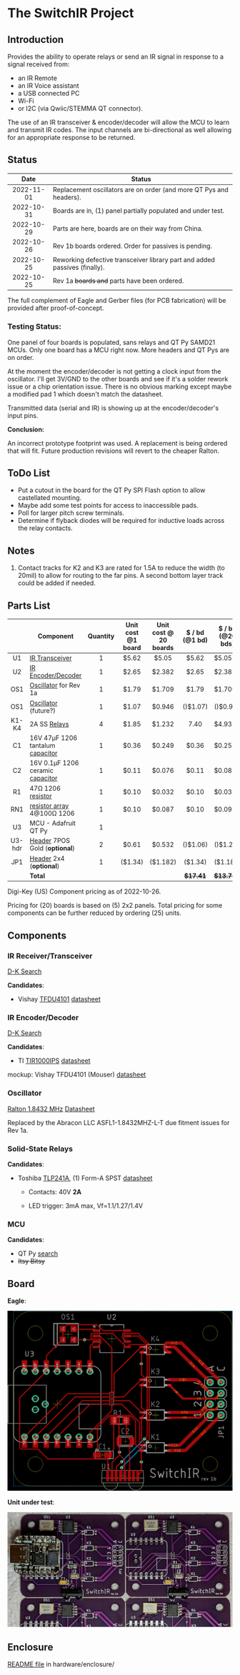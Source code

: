 # The SwitchIR Project

## Introduction

Provides the ability to operate relays or send an IR signal in response to a signal received from:

* an IR Remote
* an IR Voice assistant
* a USB connected PC
* Wi-Fi
* or I2C (via Qwiic/STEMMA QT connector).

The use of an IR transceiver & encoder/decoder will allow the MCU to learn and transmit IR codes. The input channels are bi-directional as well allowing for an appropriate response to be returned.

## Status

|    Date    | Status                                                       |
| :--------: | ------------------------------------------------------------ |
| 2022-11-01 | Replacement oscillators are on order (and more QT Pys and headers). |
| 2022-10-31 | Boards are in, (1) panel partially populated and under test. |
| 2022-10-29 | Parts are here, boards are on their way from China.          |
| 2022-10-26 | Rev 1b boards ordered. Order for passives is pending.        |
| 2022-10-25 | Reworking defective transceiver library part and added passives (finally). |
| 2022-10-25 | Rev 1a ~~boards and~~ parts have been ordered.               |

The full complement of Eagle and Gerber files (for PCB fabrication) will be provided after proof-of-concept.

### Testing Status:

One panel of four boards is populated, sans relays and QT Py SAMD21 MCUs. Only one board has a MCU right now. More headers and QT Pys are on order.

At the moment the encoder/decoder is not getting a clock input from the oscillator. I'll get 3V/GND to the other boards and see if it's a solder rework issue or a chip orientation issue. There is no obvious marking except maybe a modified pad 1 which doesn't match the datasheet.

Transmitted data (serial and IR) is showing up at the encoder/decoder's input pins.

**Conclusion:**

An incorrect prototype footprint was used. A replacement is being ordered that will fit. Future production revisions will revert to the cheaper Ralton.

## ToDo List

* Put a cutout in the board for the QT Py SPI Flash option to allow castellated mounting.
* Maybe add some test points for access to inaccessible pads.
* Poll for larger pitch screw terminals.
* Determine if flyback diodes will be required for inductive loads across the relay contacts.

## Notes

1. Contact tracks for K2 and K3 are rated for 1.5A to reduce the width (to 20mil) to allow for routing to the far pins. A second bottom layer track could be added if needed.

## Parts List

|        | Component                                                    | Quantity | Unit cost @1 board | Unit cost @ 20 boards | $ / bd (@1 bd) | $ / bd (@20 bds) |
| :----: | ------------------------------------------------------------ | :------: | :----------------: | :-------------------: | :------------: | ---------------- |
|   U1   | [IR Transceiver](https://www.digikey.com/short/1355hrb3)     |    1     |       $5.62        |         $5.05         |     $5.62      | $5.05            |
|   U2   | [IR Encoder/Decoder](https://www.digikey.com/short/p2qnwtz0) |    1     |       $2.65        |        $2.382         |     $2.65      | $2.38            |
|  OS1   | [Oscillator](https://www.digikey.com/short/m8qd5z0f) for Rev 1a |    1     |       $1.79        |        $1.709         |     $1.79      | $1.709           |
|  OS1   | [Oscillator](https://www.digikey.com/short/chp5z3nb) (future?) |    1     |       $1.07        |        $0.946         |    ()$1.07)    | ()$0.95)         |
| K1-K4  | 2A SS [Relays](https://www.digikey.com/short/c07nbzqb)       |    4     |       $1.85        |        $1.232         |      7.40      | $4.93            |
|   C1   | 16V 47µF 1206 tantalum [capacitor](https://www.digikey.com/short/nt979437) |    1     |       $0.36        |        $0.249         |     $0.36      | $0.25            |
|   C2   | 16V 0.1µF 1206 ceramic [capacitor](https://www.digikey.com/short/2hbqb9fq) |    1     |       $0.11        |        $0.076         |     $0.11      | $0.08            |
|   R1   | 47Ω 1206 [resistor](https://www.digikey.com/short/h57hp7z4)  |    1     |       $0.10        |        $0.032         |     $0.10      | $0.03            |
|  RN1   | [resistor array](https://www.digikey.com/short/81f2wp7h) 4@100Ω 1206 |    1     |       $0.10        |        $0.087         |     $0.10      | $0.09            |
|   U3   | MCU - Adafruit QT Py                                         |    1     |                    |                       |                |                  |
| U3-hdr | [Header](https://www.digikey.com/short/92q9jh8r) 7POS Gold (**optional**) |    2     |       $0.61        |        $0.532         |    ()$1.06)    | ()$1.22)         |
|  JP1   | [Header](https://www.digikey.com/short/9pz3w55d) 2x4 (**optional**) |    1     |      ($1.34)       |       ($1.182)        |    ($1.34)     | ($1.182)         |
|        | **Total**                                                    |          |                    |                       | ~~**$17.41**~~ | ~~**$13.75**~~   |

Digi-Key (US) Component pricing as of 2022-10-26.

Pricing for (20) boards is based on (5) 2x2 panels. Total pricing for some components can be further reduced by ordering (25) units.

## Components

### IR Receiver/Transceiver

[D-K Search](https://www.digikey.com/short/qn58m0mh)

**Candidates**:

* Vishay [TFDU4101](https://www.digikey.com/short/vzrt1tnq) [datasheet](https://www.vishay.com/docs/81288/tfdu4101.pdf)

### IR Encoder/Decoder

[D-K Search](https://www.digikey.com/short/2fjh0cfm)

**Candidates**:

* TI [TIR1000IPS](https://www.digikey.com/short/4tt0fcq9) [datasheet](https://www.ti.com/lit/ds/symlink/tir1000.pdf?HQS=dis-dk-null-digikeymode-dsf-pf-null-wwe&ts=1665909863182&ref_url=https%253A%252F%252Fwww.ti.com%252Fgeneral%252Fdocs%252Fsuppproductinfo.tsp%253FdistId%253D10%2526gotoUrl%253Dhttps%253A%252F%252Fwww.ti.com%252Flit%252Fgpn%252Ftir1000)

mockup: Vishay TFDU4101 (Mouser) [datasheet](https://www.mouser.com/datasheet/2/427/tfdu4101-1766841.pdf)

### Oscillator

[Ralton 1.8432 MHz](https://www.digikey.com/short/88tr2mvc) [Datasheet](https://www.raltron.com/webproducts/specs/CLOCK_OSCILLATOR/CO4305-1.8432-EXT-T-TR.pdf)

Replaced by the Abracon LLC ASFL1-1.8432MHZ-L-T due fitment issues for Rev 1a.

### Solid-State Relays

**Candidates**:

* Toshiba [TLP241A](https://www.digikey.com/short/n23jdcpf), (1) Form-A SPST [datasheet](https://toshiba.semicon-storage.com/info/TLP241A_datasheet_en_20200217.pdf?did=14237&prodName=TLP241A)

  * Contacts: 40V **2A**

  * LED trigger: 3mA max, Vf=1.1/1.27/1.4V

### MCU

**Candidates**:

* QT Py [search](https://www.adafruit.com/?q=qt+py&sort=BestMatch)
* ~~Itsy Bitsy~~

## Board

**Eagle**:

![board-top](hardware/board/board-top.png)

**Unit under test**:

![panel](hardware/board/panel.jpg)

## Enclosure

[README file](hardware/enclosure/README.md) in hardware/enclosure/

